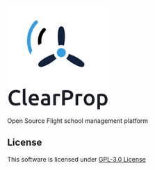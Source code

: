 ![alt text](https://github.com/neppoz/clearprop/blob/master/public/images/ClearProp_textdown.svg)

Open Source Flight school management platform

## License

This software is licensed under [GPL-3.0 License](https://github.com/neppoz/clearprop/blob/master/LICENSE)




